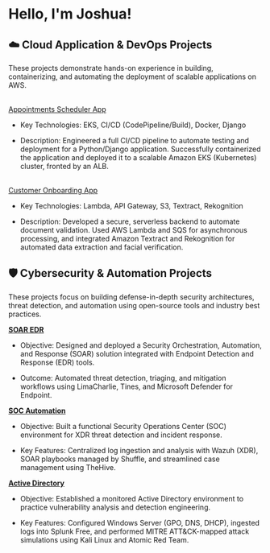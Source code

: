<h1>Hello, I'm Joshua!</h1>
<p>
<a href="https://github.com/Joshugoi">
</a>
<a href="https://www.google.com/search?q=https://www.credly.com/users/joshua-banh/badges">
</a>
</p>

<h2>☁️ Cloud Application & DevOps Projects</h2>
These projects demonstrate hands-on experience in building, containerizing, and automating the deployment of scalable applications on AWS.

<br>[Appointments Scheduler App](https://github.com/Joshugoi/Appointment-Scheduler-App)</b>
- Key Technologies: EKS, CI/CD (CodePipeline/Build), Docker, Django

- Description: Engineered a full CI/CD pipeline to automate testing and deployment for a Python/Django application. Successfully containerized the application and deployed it to a scalable Amazon EKS (Kubernetes) cluster, fronted by an ALB.

<br>[Customer Onboarding App](https://github.com/Joshugoi/Capestone1-Onboarding-Customer---AWS)</br>
 - Key Technologies: Lambda, API Gateway, S3, Textract, Rekognition

- Description: Developed a secure, serverless backend to automate document validation. Used AWS Lambda and SQS for asynchronous processing, and integrated Amazon Textract and Rekognition for automated data extraction and facial verification.


<h2>🛡️ Cybersecurity & Automation Projects</h2>

These projects focus on building defense-in-depth security architectures, threat detection, and automation using open-source tools and industry best practices.

<b>[SOAR EDR](https://github.com/Joshugoi/SOAR-EDR)</b>
- Objective: Designed and deployed a Security Orchestration, Automation, and Response (SOAR) solution integrated with Endpoint Detection and Response (EDR) tools.

- Outcome: Automated threat detection, triaging, and mitigation workflows using LimaCharlie, Tines, and Microsoft Defender for Endpoint.

<b>[SOC Automation](https://github.com/Joshugoi/SOC-Automation-Project)</b>
- Objective: Built a functional Security Operations Center (SOC) environment for XDR threat detection and incident response.

- Key Features: Centralized log ingestion and analysis with Wazuh (XDR), SOAR playbooks managed by Shuffle, and streamlined case management using TheHive.

<b>[Active Directory](https://github.com/Joshugoi/Active-Directory-Project)</b>
- Objective: Established a monitored Active Directory environment to practice vulnerability analysis and detection engineering.

- Key Features: Configured Windows Server (GPO, DNS, DHCP), ingested logs into Splunk Free, and performed MITRE ATT&CK-mapped attack simulations using Kali Linux and Atomic Red Team.
